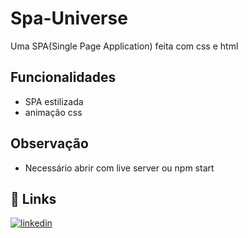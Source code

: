 # Spa-Universe
Uma SPA(Single Page Application) feita com css e html






## Funcionalidades

- SPA estilizada
- animação css

## Observação
- Necessário abrir com live server ou npm start



## 🔗 Links

[![linkedin](https://img.shields.io/badge/linkedin-0A66C2?style=for-the-badge&logo=linkedin&logoColor=white)](https://www.linkedin.com/in/carlos-eduardo-11546b108/)
